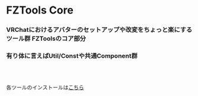 # FZTools Core

### VRChatにおけるアバターのセットアップや改変をちょっと楽にするツール群 FZToolsのコア部分
### 有り体に言えばUtil/Constや共通Component群
<br>
<br>

各ツールのインストールは[こちら](vcc://vpm/addRepo?url=https://gfool6.github.io/vpm-repos/vpm.json)

<br>
<br>


